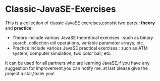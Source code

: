 # Classic-JavaSE-Exercises

This is a collection of classic JavaSE exercises,consist two parts **: theory** and **practice**;

+ Theory include various JavaSE theoretical exercises : such as binary search, collection util operations, variable
  parameter arrays, etc.
+ Practice include various JavaSE practical exercises : such as ATM system, computer simulation, two color ball, etc.

It can be used for all partners who are learning JavaSE,if you have any suggestion for improvement,you can notify me, at
last please give the project a star,thank you!
